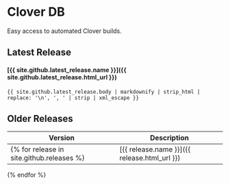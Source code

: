 # Clover DB

Easy access to automated Clover builds.
## Latest Release

#### [{{ site.github.latest_release.name }}]({{ site.github.latest_release.html_url }})
```{{ site.github.latest_release.body | markdownify | strip_html | replace: '\n', ', ' | strip | xml_escape }}```

## Older Releases

| Version | Description |
| --- | --- |
{% for release in site.github.releases %}| [{{ release.name }}]({{ release.html_url }}) | ```{{ release.body | replace: '\n', ', ' }}``` |
{% endfor %}

